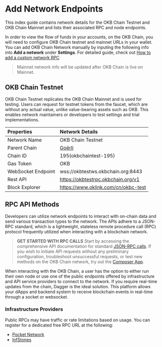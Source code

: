 # Add Network Endpoints

This index guide contains network details for the OKB Chain Testnet and OKB Chain Mainnet and lists their associated RPC and node endpoints.

In order to view the flow of funds in your accounts, on the OKB Chain, you will need to configure OKB Chain testnet and mainnet URLs in your wallet.
You can add OKB Chain Network manually by inputing the following info into **Add a network** under **Settings**.
For detailed guide, check out [How to add a custom network RPC](https://support.metamask.io/hc/en-us/articles/360043227612-How-to-add-a-custom-network-RPC#:~:text=Go%20to%20'Settings'%2C%20and,the%20bottom%20of%20the%20screen. "How to add a custom network RPC")
>Mainnet network info will be updated after OKB Chain is live on Mainnet.

## OKB Chain Testnet
OKB Chain Testnet replicates the OKB Chain Mainnet and is used for testing. Users can request for testnet tokens from the faucet, which are without any actual value, unlike value-bearing assets such as OKB. This enables network maintainers or developers to test settings and trial implementations.

| Properties  | Network Details  |
| :------------ | :------------ |
| Network Name  | OKB Chain Testnet  |
| Parent Chain  |  [Goërli](https://goerli.net/)|
| Chain ID  | 195(okbchaintest-195)  |
| Gas Token  | OKB  |
| WebSocket Endpoint  | wss://okbtestws.okbchain.org:8443 |
|Rest API | https://okbtestrpc.okbchain.org/v1  |
| Block Explorer  | https://www.oklink.com/cn/okbc-test  |

## RPC API Methods
Developers can utilize network endpoints to interact with on-chain data and send various transaction types to the network. The APIs adhere to a JSON-RPC standard, which is a lightweight, stateless remote procedure call (RPC) protocol frequently utilized when interacting with a blockchain network.
>**GET STARTED WITH RPC CALLS**
Start by accessing the comprehensive API documentation for standard [JSON-RPC calls](/dev/build-dapps/okbc-api/json-rpc-api.html).
If you wish to initiate API requests without any preliminary configuration, troubleshoot unsuccessful requests, or test new methods on the OKB Chain network, try out the [Composer App](https://composer.alchemyapi.io/?composer_state=%7B%22chain%22%3A2%2C%22network%22%3A401%2C%22methodName%22%3A%22eth_getBlockByNumber%22%2C%22paramValues%22%3A%5B%22latest%22%2Cfalse%5D%7D "Composer App").

When interacting with the OKB Chain, a user has the option to either run their own node or use one of the public endpoints offered by infrastructure and API service providers to connect to the network. If you require real-time updates from the chain, Dagger is the ideal solution. This platform allows your dApps and backend system to receive blockchain events in real-time through a socket or websocket.

### Infrastructure Providers
Public RPCs may have traffic or rate limitations based on usage. You can register for a dedicated free RPC URL at the following:
- [Pocket Network](https://www.portal.pokt.network/ "Pocket Network")
- [InfStones](https://infstones.com/apis)